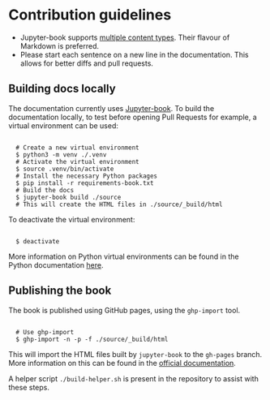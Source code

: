 # Contribution guidelines

- Jupyter-book supports [multiple content types](https://jupyterbook.org/file-types/index.html). Their flavour of Markdown is preferred.
- Please start each sentence on a new line in the documentation. This allows
  for better diffs and pull requests.


## Building docs locally

The documentation currently uses [Jupyter-book](https://jupyterbook.org/).
To build the documentation locally, to test before opening Pull Requests for example, a virtual environment can be used:

```

  # Create a new virtual environment
  $ python3 -m venv ./.venv
  # Activate the virtual environment
  $ source .venv/bin/activate
  # Install the necessary Python packages
  $ pip install -r requirements-book.txt
  # Build the docs
  $ jupyter-book build ./source
  # This will create the HTML files in ./source/_build/html
```


To deactivate the virtual environment:

```

  $ deactivate
```

More information on Python virtual environments can be found in the Python documentation [here](https://docs.python.org/3.9/library/venv.html).

## Publishing the book

The book is published using GitHub pages, using the `ghp-import` tool.

```

  # Use ghp-import
  $ ghp-import -n -p -f ./source/_build/html
```

This will import the HTML files built by `jupyter-book` to the `gh-pages` branch.
More information on this can be found in the [official documentation](https://jupyterbook.org/publish/gh-pages.html).

A helper script `./build-helper.sh` is present in the repository to assist with these steps.
